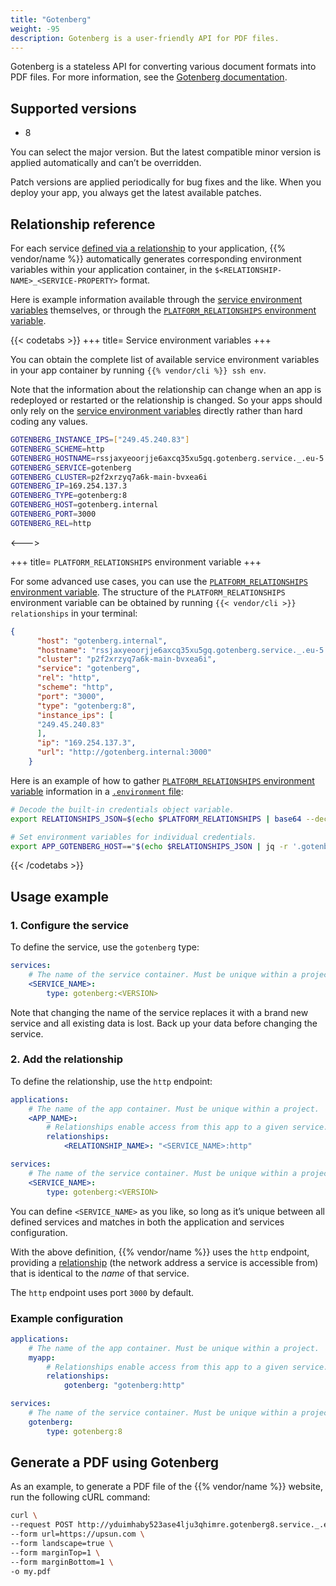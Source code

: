 ```yaml
---
title: "Gotenberg"
weight: -95
description: Gotenberg is a user-friendly API for PDF files.  
---
```


Gotenberg is a stateless API for converting various document formats into PDF files.
For more information, see the [Gotenberg documentation](https://gotenberg.dev/docs/getting-started/introduction).

## Supported versions

*   8

You can select the major version. But the latest compatible minor version is applied automatically and can’t be overridden.

Patch versions are applied periodically for bug fixes and the like. When you deploy your app, you always get the latest available patches.

## Relationship reference

For each service [defined via a relationship](#usage-example) to your application,
{{% vendor/name %}} automatically generates corresponding environment variables within your application container,
in the `$<RELATIONSHIP-NAME>_<SERVICE-PROPERTY>` format.

Here is example information available through the [service environment variables](/development/variables/_index.md#service-environment-variables) themselves,
or through the [`PLATFORM_RELATIONSHIPS` environment variable](/development/variables/use-variables.md#use-provided-variables).

{{< codetabs >}}
\+++
title= Service environment variables
\+++

You can obtain the complete list of available service environment variables in your app container by running `{{% vendor/cli %}} ssh env`.

Note that the information about the relationship can change when an app is redeployed or restarted or the relationship is changed. So your apps should only rely on the [service environment variables](/development/variables/_index.md#service-environment-variables) directly rather than hard coding any values.

```bash
GOTENBERG_INSTANCE_IPS=["249.45.240.83"]
GOTENBERG_SCHEME=http
GOTENBERG_HOSTNAME=rssjaxyeoorjje6axcq35xu5gq.gotenberg.service._.eu-5.{{< vendor/urlraw "hostname" >}} >}}
GOTENBERG_SERVICE=gotenberg
GOTENBERG_CLUSTER=p2f2xrzyq7a6k-main-bvxea6i
GOTENBERG_IP=169.254.137.3
GOTENBERG_TYPE=gotenberg:8
GOTENBERG_HOST=gotenberg.internal
GOTENBERG_PORT=3000
GOTENBERG_REL=http
```

<--->

\+++
title= `PLATFORM_RELATIONSHIPS` environment variable
\+++

For some advanced use cases, you can use the [`PLATFORM_RELATIONSHIPS` environment variable](/development/variables/use-variables.md#use-provided-variables).
The structure of the `PLATFORM_RELATIONSHIPS` environment variable can be obtained by running `{{< vendor/cli >}} relationships` in your terminal:

```json
{
      "host": "gotenberg.internal",
      "hostname": "rssjaxyeoorjje6axcq35xu5gq.gotenberg.service._.eu-5.{{< vendor/urlraw "hostname" >}}",
      "cluster": "p2f2xrzyq7a6k-main-bvxea6i",
      "service": "gotenberg",
      "rel": "http",
      "scheme": "http",
      "port": "3000",
      "type": "gotenberg:8",
      "instance_ips": [
      "249.45.240.83"
      ],
      "ip": "169.254.137.3",
      "url": "http://gotenberg.internal:3000"
    }
```

Here is an example of how to gather [`PLATFORM_RELATIONSHIPS` environment variable](/development/variables/use-variables.md#use-provided-variables) information
in a [`.environment` file](/development/variables/set-variables.md#use-env-files):

```bash {location=".environment"}
# Decode the built-in credentials object variable.
export RELATIONSHIPS_JSON=$(echo $PLATFORM_RELATIONSHIPS | base64 --decode)

# Set environment variables for individual credentials.
export APP_GOTENBERG_HOST=="$(echo $RELATIONSHIPS_JSON | jq -r '.gotenberg[0].host')"
```

{{< /codetabs >}}

## Usage example

### 1. Configure the service

To define the service, use the `gotenberg` type:

```yaml {configFile="app"}
services:
    # The name of the service container. Must be unique within a project.
    <SERVICE_NAME>:
        type: gotenberg:<VERSION>
```

Note that changing the name of the service replaces it with a brand new service and all existing data is lost. Back up your data before changing the service.

### 2. Add the relationship

To define the relationship, use the `http` endpoint:

```yaml {configFile="app"}
applications:
    # The name of the app container. Must be unique within a project.
    <APP_NAME>:
        # Relationships enable access from this app to a given service.
        relationships:
            <RELATIONSHIP_NAME>: "<SERVICE_NAME>:http"

services:
    # The name of the service container. Must be unique within a project.
    <SERVICE_NAME>:
        type: gotenberg:<VERSION>
```

You can define `<SERVICE_NAME>` as you like, so long as it’s unique between all defined services and matches in both the application and services configuration.

With the above definition, {{% vendor/name %}} uses the `http` endpoint,
providing a [relationship](/create-apps/app-reference/single-runtime-image#relationships) (the network address a service is accessible from) that is identical to the *name* of that service.

The `http` endpoint uses port `3000` by default.

### Example configuration

```yaml {configFile="app"}
applications:
    # The name of the app container. Must be unique within a project.
    myapp:
        # Relationships enable access from this app to a given service.
        relationships:
            gotenberg: "gotenberg:http"

services:
    # The name of the service container. Must be unique within a project.
    gotenberg:
        type: gotenberg:8
```

## Generate a PDF using Gotenberg

As an example, to generate a PDF file of the {{% vendor/name %}} website, run the following cURL command:

```bash {location="Terminal"}
curl \
--request POST http://yduimhaby523ase4lju3qhimre.gotenberg8.service._.eu-3.{{< vendor/urlraw "hostname" >}}/forms/chromium/convert/url \
--form url=https://upsun.com \
--form landscape=true \
--form marginTop=1 \
--form marginBottom=1 \
-o my.pdf
```
